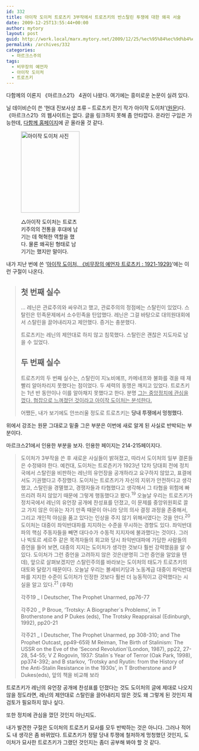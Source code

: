 ```yaml
---
id: 332
title: 아이작 도이처 트로츠키 3부작에서 트로츠키의 반스탈린 투쟁에 대한 왜곡 서술
date: 2009-12-25T13:55:44+00:00
author: mytory
layout: post
guid: http://work.local/marx.mytory.net/2009/12/25/%ec%95%84%ec%9d%b4%ec%9e%91-%eb%8f%84%ec%9d%b4%ec%b2%98-%ed%8a%b8%eb%a1%9c%ec%b8%a0%ed%82%a4-3%eb%b6%80%ec%9e%91%ec%97%90%ec%84%9c-%ed%8a%b8%eb%a1%9c%ec%b8%a0%ed%82%a4%ec%9d%98-%eb%b0%98%ec%8a%a4/
permalink: /archives/332
categories:
  - 마르크스주의
tags:
  - 비무장의 예언자
  - 아이작 도이처
  - 트로츠키
---
```

다함께의 이론지 《마르크스21》 4권이 나왔다. 여기에는 흥미로운 논문이 실려 있다.

닐 데이비슨이 쓴 ‘현대 진보사상 조류 &#8211; 트로츠키 전기 작가 아이작 도이처’(<a href="http://www.isj.org.uk/index.php4?id=11&issue=104" target="_blank" title="[http://www.isj.org.uk/index.php4?id=11&issue=104]로 이동합니다.">원문</a>)다. 《마르크스21》의 웹사이트는 없다. 글을 링크하지 못해 좀 안타깝다. 온라인 구입은 가능한데, <a target="_blank" href="http://alltogether.or.kr/">다함께 홈페이지</a>에 곧 올라올 것 같다.<figure style="width: 158px" class="wp-caption aligncenter">

<img src="http://work.local/marx.mytory.net/wp-content/uploads/1/cfile5.uf.180795174B3B3BDCAD0EC5.jpg" width="158" height="220.00000000000003" alt="아이작 도이처 사진" filename="cfile5.uf.180795174B3B3BDCAD0EC5.jpg" filemime="" /><figcaption class="wp-caption-text">△아이작 도이처는 트로츠키주의의 전통을 후대에 남기는 데 혁혁한 역할을 했다. 물론 왜곡된 형태로 남기기는 했지만 말이다.</figcaption></figure> 

내가 지난 번에 쓴 ‘<a target="_blank" href="http://spar2003.tistory.com/123">아이작 도이처, 《비무장의 예언자 트로츠키 : 1921-1929》</a>’에는 이런 구절이 나온다.

> ## 첫 번째 실수
> 
> … 레닌은 관료주의와 싸우려고 했고, 관료주의의 정점에는 스탈린이 있었다. 스탈린은 민족문제에서 소수민족을 탄압했다. 레닌은 그걸 바탕으로 대의원대회에서 스탈린을 끌어내리자고 제안했다. 증거는 충분했다.
> 
> 트로츠키는 레닌의 제안대로 하지 않고 침묵했다. 스탈린은 괜찮은 지도자로 남을 수 있었다.
> 
> ## 두 번째 실수
> 
> 트로츠키의 두 번째 실수는, 스탈린이 지노비예프, 카메네프와 불화를 겪을 때 재빨리 알아차리지 못했다는 점이었다. 두 세력의 동맹은 깨지고 있었다. 트로츠키는 1년 반 동안이나 이를 알아채지 못했다고 한다. 분명 <u>그는 중앙정치에 관심을 껐다. 협잡으로 느껴졌던 것이라고 아이작 도이처는 분석한다.</u>
> 
> 어쨌든, 내가 보기에도 안쓰러울 정도로 트로츠키는 **당내 투쟁에서 멍청했다.**

위에서 강조는 원문 그대로고 밑줄 그은 부분은 이번에 새로 알게 된 사실로 반박되는 부분이다.

마르크스21에서 인용한 부분을 보자. 인용한 페이지는 214-215페이지다.

> 도이처가 3부작을 쓴 후 새로운 사실들이 밝혀졌고, 따라서 도이처의 일부 결론들은 수정돼야 한다. 예컨대, 도이처는 트로츤키가 1923년 12차 당대회 전에 정치국에서 스탈린을 비판하는 레닌의 유언장을 공개하라고 요구하지 않았고, 표결에서도 기권했다고 주장했다. 도이처는 트로츠키가 자신의 지위가 안전하다고 생각했고, 스탈린을 경멸했고, 경쟁자들과 타협했다고 생각해서 그 타협을 위험에 빠뜨리려 하지 않았기 때문에 그렇게 행동했다고 봤다.<sup>19</sup>&nbsp;오늘날 우리는 트로츠키가 정치국에서 레닌의 유언장 공개에 찬성표를 던졌고, 이 문제를 중앙위원회로 끌고 가지 않은 이유는 자기 만족 때문이 아니라 당의 의사 결정 과정을 존중해서, 그리고 개인적 야심을 품고 있다는 인상을 주지 않기 위해서였다는 것을 안다.<sup>20</sup> 도이처는 대중이 좌익반대파를 지지하는 수준을 무시하는 경향도 있다. 좌익반대파의 핵심 주동자들을 빼면 대다수가 수동적 지지자에 불과했다는 것이다. 그러나 빅토르 세르주 같은 목격자들의 회고와 당시 좌익반대파에 가담한 사람들의 증언을 들어 보면, 대중의 지지는 도이처가 생각한 것보다 훨씬 강력했음을 알 수 있다. 도이처가 그런 증언을 고려하지 않은 것은(분명히 그런 증언을 알았을 텐데), 앞으로 살펴보겠지만 스탈린주의를 바라보는 도이처의 태도가 트로츠키의 대토와 달랐기 때문이다. 오늘날 우리는 볼셰비키당과 노동계급 대중이 좌익반대파를 지지한 수준이 도이처가 인정한 것보다 훨씬 더 능동적이고 강력했다는 시실을 알고 있다.<sup>21</sup> (후략)
> 
> 각주19 _ I Deutscher, The Prophet Unarmed, pp76-77
> 
> 각주20 _ P Broue, &#8216;Trotsky: A Biographer\`s Problems&#8217;, in T Brotherstone and P Dukes (eds), The Trotsky Reappraisal (Edinburgh, 1992), pp20-21
> 
> 각주21 _ I Deutscher, The Prophet Unarmed, pp 308-310; and The Prophet Outcast, pp49-65와 M Reiman, The Birth of Stalinism: The USSR on the Eve of the &#8216;Second Revolution'(London, 1987), pp22, 27-28, 54-55; V Z Rogovin, 1937: Stalin\`s Year of Terror (Oak Park, 1998), pp374-392; and B starkov, &#8216;Trotsky and Ryutin: from the History of the Anti-Stalin Resistance in the 1930s&#8217;, in T Brotherstone and P Dukes(eds), 앞의 책을 비교해 보라

트로츠키가 레닌의 유언장 공개에 찬성표를 던졌다는 것도 도이처의 글에 제대로 나오지 않을 정도라면, 레닌의 제안대로 스탈린을 끌어내리지 않은 것도 왜 그렇게 된 것인지 재검토가 필요하지 않나 싶다.

또한 정치에 관심을 껐던 것인지 아닌지도.

내가 발견한 구절은 도이처의 트로츠키 묘사를 모두 반박하는 것은 아니다. 그러나 적어도 내 생각은 좀 바뀌었다. 트로츠키가 정말 당내 투쟁에 철저하게 멍청했던 것인지, 도이처가 묘사한 트로츠키가 그랬던 것인지는 좀더 공부해 봐야 할 것 같다.